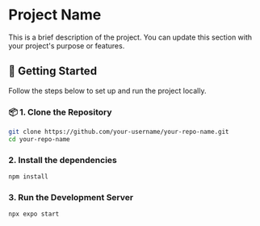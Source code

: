 # Project Name

This is a brief description of the project. You can update this section with your project's purpose or features.

## 🚀 Getting Started

Follow the steps below to set up and run the project locally.

### 📦 1. Clone the Repository

```bash
git clone https://github.com/your-username/your-repo-name.git
cd your-repo-name
```
### 2. Install the dependencies

```bash
npm install
```

### 3. Run the Development Server
```bash
npx expo start
```
